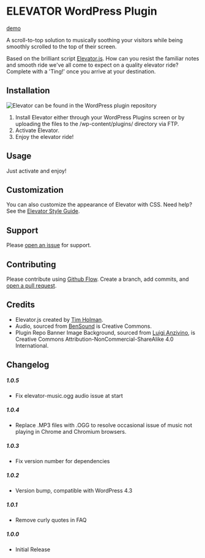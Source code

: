 # ELEVATOR WordPress Plugin

[demo](https://fatpony.me/plugins/elevator/)

A scroll-to-top solution to musically soothing your visitors while being smoothly scrolled to the top of their screen.

Based on the brilliant script [Elevator.js](https://github.com/tholman/elevator.js). How can you resist the familiar notes and smooth ride we've all come to expect on a quality elevator ride? Complete with a 'Ting!' once you arrive at your destination.

## Installation

![Elevator can be found in the WordPress plugin repository](https://fatpony.me/wp-content/uploads/2015/04/elevator-plugin.jpg)

1. Install Elevator either through your WordPress Plugins screen or by uploading the files to the /wp-content/plugins/ directory via FTP.
2. Activate Elevator.
3. Enjoy the elevator ride!

## Usage

Just activate and enjoy!

## Customization

You can also customize the appearance of Elevator with CSS. Need help? See the [Elevator Style Guide](https://fatpony.me/plugins/elevator/style-guide/).

## Support

Please [open an issue](https://github.com/ericakfranz/elevator/issues/new) for support.

## Contributing

Please contribute using [Github Flow](https://guides.github.com/introduction/flow/). Create a branch, add commits, and [open a pull request](https://github.com/ericakfranz/elevator/compare/).

## Credits

- Elevator.js created by [Tim Holman](http://tholman.com/). 
- Audio, sourced from [BenSound](http://www.bensound.com/) is Creative Commons. 
- Plugin Repo Banner Image Background, sourced from [Luigi Anzivino](https://www.flickr.com/photos/ilmungo/27091536), is Creative Commons Attribution-NonCommercial-ShareAlike 4.0 International.

## Changelog

##### 1.0.5
- Fix elevator-music.ogg audio issue at start

##### 1.0.4
- Replace .MP3 files with .OGG to resolve occasional issue of music not playing in Chrome and Chromium browsers.

##### 1.0.3
- Fix version number for dependencies

##### 1.0.2
- Version bump, compatible with WordPress 4.3

##### 1.0.1
- Remove curly quotes in FAQ

##### 1.0.0
- Initial Release